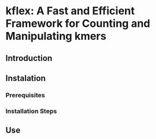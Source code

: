 # kflex: A Fast and Efficient Framework for Counting and Manipulating kmers

## Introduction

## Instalation

### Prerequisites

### Installation Steps

## Use
